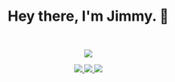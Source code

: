 <h1 align="center">Hey there, I'm Jimmy. 👋</h1>
<br/>
<p align="center">
  <a href="https://jimmyboy.dev">
    <img src="https://skillicons.dev/icons?i=git,docker,html,js,ts,cs,electron,express,linux,md,nodejs,react,tailwind,nextjs,nginx,unity&theme=dark&perline=8" />
  </a>
</p>

<p align="center">
  <a href="https://github.com/devJimmyboy/">
    <img src="https://img.shields.io/github/followers/devJimmyboy?style=social" />
  </a>
<!--   <a href="https://www.twitch.tv/devJimmyboy">
    <img src="https://img.shields.io/twitch/status/devJimmyboy?style=social" />
  </a> -->
  <a href="https://www.youtube.com/channel/UC1zCi0FHlVlpXm0gbxh4sBw">
    <img src="https://img.shields.io/youtube/channel/subscribers/UC1zCi0FHlVlpXm0gbxh4sBw?style=social" />
  </a>
<!--   <a href="https://twitter.com/devJimmyboy">
    <img src="https://img.shields.io/twitter/follow/devJimmyboy?style=social" />
  </a> -->
<!--   <a href="https://www.reddit.com/r/Jimmyboy/">
    <img src="https://img.shields.io/reddit/subreddit-subscribers/jimmyboy?style=social" />
  </a> -->
  <a href="https://discord.gg/FeVAy2fJSq">
    <img src="https://img.shields.io/discord/707360979033260115?label=Discord" />
  </a>
</p>
<!--
<details open>
  <summary><h3>🔭 My Current Projects</h3></summary>
<br>
  <ul>
    <li><a href="https://twitch.tv/devJimmyboy">My Twitch Stream!</a> - As of right now I really enjoy adding cool new features into my stream through overlays. I wouldn't be able to have such a custom experience without the amazing framework that is <a href="https://github.com/nodecg/nodecg">NodeCG</a>, a great solution for custom overlays and stream graphics (Like having Stream(Elements/Labs) on your personal computer).</li>
  </ul>
</details>
<details open>
  <summary><h3>Developer Resources I Recommend</h3></summary>
<br>
  <ul>
    <li>
      <a href="https://Medium.com">Medium</a> - a website where developers everywhere can publish articles about any subject.
    </li>
    <li>
      <a href="https://codepen.io/trending">Codepen.io</a> - small snippets of webcode to gain inspiration or to share your own work.
    </li>
  </ul>
</details>
<div align="center">
  <h3>And lastly, a Tip:</h3>
  <h3 ><strong style="color: red;">READ THE DOCUMENTATION</strong></h3>
</div>
-->

<!--
**devJimmyboy/devJimmyboy** is a ✨ _special_ ✨ repository because its `README.md` (this file) appears on your GitHub profile.

Here are some ideas to get you started:

- 🔭 I’m currently working on ...
- 🌱 I’m currently learning ...
- 👯 I’m looking to collaborate on ...
- 🤔 I’m looking for help with ...
- 💬 Ask me about ...
- 📫 How to reach me: ...
- 😄 Pronouns: ...
- ⚡ Fun fact: ...
-->
